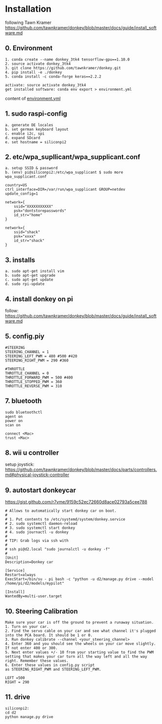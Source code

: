 # Installation

following Tawn Kramer
https://github.com/tawnkramer/donkey/blob/master/docs/guide/install_software.md

## 0. Environment
```
1. conda create --name donkey_3tk4 tensorflow-gpu==1.10.0
2. source activate donkey_3tk4
3. git clone https://github.com/tawnkramer/donkey.git
4. pip install -e ./donkey
5. conda install -c conda-forge keras==2.2.2

activate: source activate donkey_3tk4
get installed software: conda env export > environment.yml 
```
content of [environment.yml](https://github.com/Heavy02011/50-donkey/blob/master/environment.yml)

## 1. sudo raspi-config 

```
a. generate DE locales 
b. set german keyboard layout 
c. enable i2c, spi 
d. expand SDcard 
e. set hostname = siliconpi2 
``` 

## 2. etc/wpa_supllicant/wpa_supplicant.conf 

```
a. setup SSID & password 
b. (env) pi@siliconpi2:/etc/wpa_supplicant $ sudo more wpa_supplicant.conf 

country=US 
ctrl_interface=DIR=/var/run/wpa_supplicant GROUP=netdev 
update_config=1 

network={ 
    ssid="XXXXXXXXXXX" 
    psk="dontstorepasswords" 
    id_str="home" 
} 

network={ 
    ssid="shack" 
    psk="xxxx" 
    id_str="shack" 
} 
```
 
## 3. installs 

```
a. sudo apt-get install vim 
b. sudo apt-get upgrade 
c. sudo apt-get update 
d. sudo rpi-update 
```

## 4. install donkey on pi 

follow: https://github.com/tawnkramer/donkey/blob/master/docs/guide/install_software.md 


## 5. config.piy 

```
#STEERING 
STEERING_CHANNEL = 1 
STEERING_LEFT_PWM = 480 #500 #420 
STEERING_RIGHT_PWM = 290 #360 

#THROTTLE 
THROTTLE_CHANNEL = 0 
THROTTLE_FORWARD_PWM = 500 #400 
THROTTLE_STOPPED_PWM = 360 
THROTTLE_REVERSE_PWM = 310 
```


## 7. bluetooth 
```
sudo bluetoothctl  
agent on 
power on 
scan on 

connect <Mac> 
trust <Mac> 
```
 

## 8. wii u controller 

setup joystick: https://github.com/tawnkramer/donkey/blob/master/docs/parts/controllers.md#physical-joystick-controller 
 

## 9. autostart donkeycar 

https://gist.github.com/r7vme/9159c52ec72660d8ace02793a5cee788 

```
# Allows to automatically start donkey car on boot.
#
# 1. Put contents to /etc/systemd/system/donkey.service
# 2. sudo systemctl daemon-reload
# 3. sudo systemctl start donkey
# 4. sudo journactl -u donkey
#
# TIP: Grab logs via ssh with 
# 
# ssh pi@d2.local "sudo journalctl -u donkey -f"
#
[Unit]
Description=Donkey car 

[Service]
Restart=always
ExecStart=/bin/su - pi bash -c "python -u d2/manage.py drive --model /home/pi/d2/models/mypilot"

[Install]
WantedBy=multi-user.target
```

## 10. Steering Calibration
```
Make sure your car is off the ground to prevent a runaway situation.
1. Turn on your car.
2. Find the servo cable on your car and see what channel it's plugged into the PCA board. It should be 1 or 0.
3. Run donkey calibrate --channel <your_steering_channel>
4. Enter 360 and you should see the wheels on your car move slightly. If not enter 400 or 300.
5. Next enter values +/- 10 from your starting value to find the PWM setting that makes your car turn all the way left and all the way right. Remember these values.
6. Enter these values in config.py script as STEERING_RIGHT_PWM and STEERING_LEFT_PWM.

LEFT =500
RIGHT = 290
```

## 11. drive 

```
siliconpi2:
cd d2
python manage.py drive 
```
